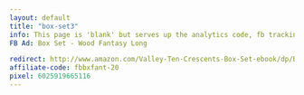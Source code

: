 ```yaml
---
layout: default
title: "box-set3"
info: This page is 'blank' but serves up the analytics code, fb tracking pixel, and amazon affiliate link before forwarding to Amazon.
FB Ad: Box Set - Wood Fantasy Long

redirect: http://www.amazon.com/Valley-Ten-Crescents-Box-Set-ebook/dp/B00IGJQZ7O/
affiliate-code: fbbxfant-20
pixel: 6025919665116
---
```

